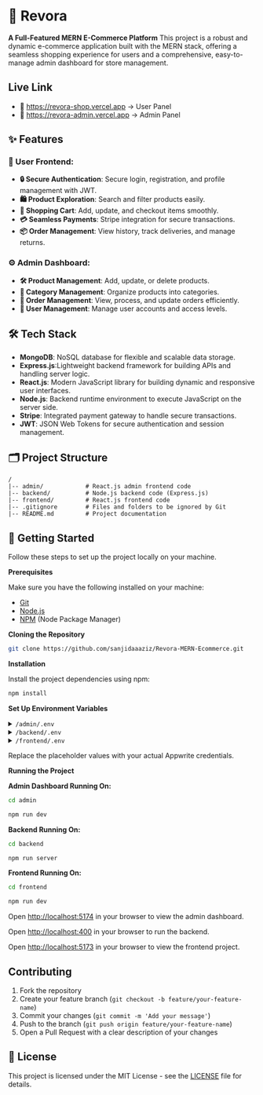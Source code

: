 # 🛒 Revora

**A Full-Featured MERN E-Commerce Platform**
This project is a robust and dynamic e-commerce application built with the MERN stack, offering a seamless shopping experience for users and a comprehensive, easy-to-manage admin dashboard for store management.

## Live Link

- 🔗 https://revora-shop.vercel.app -> User Panel
- 🔗 https://revora-admin.vercel.app -> Admin Panel

## ✨ Features

### 🎀 User Frontend:

- **🔒 Secure Authentication**: Secure login, registration, and profile management with JWT.
- **🛍️ Product Exploration**: Search and filter products easily.
- **🛒 Shopping Cart**: Add, update, and checkout items smoothly.
- **💳 Seamless Payments**: Stripe integration for secure transactions.
- **📦 Order Management**: View history, track deliveries, and manage returns.

### ⚙️ Admin Dashboard:

- **🛠️ Product Management**: Add, update, or delete products.
- **📂 Category Management**: Organize products into categories.
- **📑 Order Management**: View, process, and update orders efficiently.
- **👥 User Management**: Manage user accounts and access levels.

## 🛠️ Tech Stack

- **MongoDB**: NoSQL database for flexible and scalable data storage.
- **Express.js**:Lightweight backend framework for building APIs and handling server logic.
- **React.js**: Modern JavaScript library for building dynamic and responsive user interfaces.
- **Node.js**: Backend runtime environment to execute JavaScript on the server side.
- **Stripe**: Integrated payment gateway to handle secure transactions.
- **JWT**: JSON Web Tokens for secure authentication and session management.

## 🗂️ Project Structure

```plaintext
/
|-- admin/            # React.js admin frontend code
|-- backend/          # Node.js backend code (Express.js)
|-- frontend/         # React.js frontend code
|-- .gitignore        # Files and folders to be ignored by Git
|-- README.md         # Project documentation
```

## 🤸 Getting Started

Follow these steps to set up the project locally on your machine.

**Prerequisites**

Make sure you have the following installed on your machine:

- [Git](https://git-scm.com/)
- [Node.js](https://nodejs.org/en)
- [NPM](https://www.npmjs.com/) (Node Package Manager)

**Cloning the Repository**

```bash
git clone https://github.com/sanjidaaaziz/Revora-MERN-Ecommerce.git
```

**Installation**

Install the project dependencies using npm:

```bash
npm install
```

**Set Up Environment Variables**

<details>
<summary><code>/admin/.env</code></summary>

```env
VITE_BACKEND_URL = "http://localhost:4000"
```

</details>

<details>
<summary><code>/backend/.env</code></summary>

```env
MONGODB_URI =

CLOUDINARY_API_KEY =

CLOUDINARY_SECRET_KEY =

CLOUDINARY_CLOUD_NAME =

JWT_SECRET =

STRIPE_SECRET_KEY =

```

</details>

<details>
<summary><code>/frontend/.env</code></summary>

```env
VITE_BACKEND_URL = "http://localhost:4000"
```

</details>

Replace the placeholder values with your actual Appwrite credentials.

**Running the Project**

**Admin Dashboard Running On:**

```bash
cd admin
```

```bash
npm run dev
```

**Backend Running On:**

```bash
cd backend
```

```bash
npm run server
```

**Frontend Running On:**

```bash
cd frontend
```

```bash
npm run dev
```

Open [http://localhost:5174](http://localhost:5174) in your browser to view the admin dashboard.

Open [http://localhost:400](http://localhost:400) in your browser to run the backend.

Open [http://localhost:5173](http://localhost:5173) in your browser to view the frontend project.

## Contributing

1. Fork the repository
2. Create your feature branch (`git checkout -b feature/your-feature-name`)
3. Commit your changes (`git commit -m 'Add your message'`)
4. Push to the branch (`git push origin feature/your-feature-name`)
5. Open a Pull Request with a clear description of your changes

## 📝 License

This project is licensed under the MIT License - see the [LICENSE](LICENSE) file for details.
